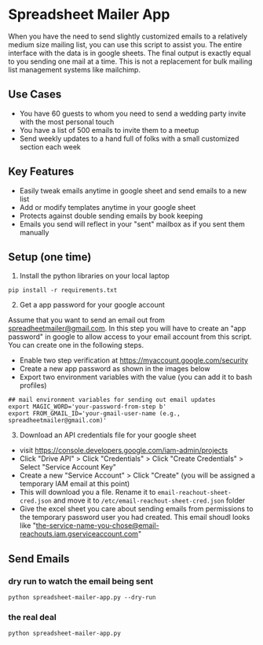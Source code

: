 # Spreadsheet Mailer App

When you have the need to send slightly customized emails to a relatively medium size mailing list, you can use this script to assist you. The entire interface with the data is in google sheets. The final output is exactly equal to you sending one mail at a time. This is not a replacement for bulk mailing list management systems like mailchimp.

## Use Cases

- You have 60 guests to whom you need to send a wedding party invite with the most personal touch
- You have a list of 500 emails to invite them to a meetup
- Send weekly updates to a hand full of folks with a small customized section each week

## Key Features

- Easily tweak emails anytime in google sheet and send emails to a new list
- Add or modify templates anytime in your google sheet
- Protects against double sending emails by book keeping
- Emails you send will reflect in your "sent" mailbox as if you sent them manually

## Setup (one time)

1. Install the python libraries on your local laptop
```
pip install -r requirements.txt
```

2. Get a app password for your google account

Assume that you want to send an email out from spreadheetmailer@gmail.com. In this step
you will have to create an "app password" in google to allow access to your email account
from this script. You can create one in the following steps.

 - Enable two step verification at https://myaccount.google.com/security
 - Create a new app password as shown in the images below
 - Export two environment variables with the value (you can add it to bash profiles)

```
## mail environment variables for sending out email updates
export MAGIC_WORD='your-password-from-step b'
export FROM_GMAIL_ID='your-gmail-user-name (e.g., spreadheetmailer@gmail.com)'
```
3. Download an API credentials file for your google sheet
 - visit https://console.developers.google.com/iam-admin/projects
 - Click "Drive API" > Click "Credentials" > Click "Create Credentials" > Select "Service Account Key"
 - Create a new "Service Account" > Click "Create" (you will be assigned a temporary IAM email at this point)
 - This will download you a file. Rename it to `email-reachout-sheet-cred.json` and move it to `/etc/email-reachout-sheet-cred.json` folder
 - Give the excel sheet you care about sending emails from permissions to the temporary password user you had created. This email shoudl looks like "the-service-name-you-chose@email-reachouts.iam.gserviceaccount.com"

## Send Emails

### dry run to watch the email being sent
```
python spreadsheet-mailer-app.py --dry-run
```

### the real deal
```
python spreadsheet-mailer-app.py
```
